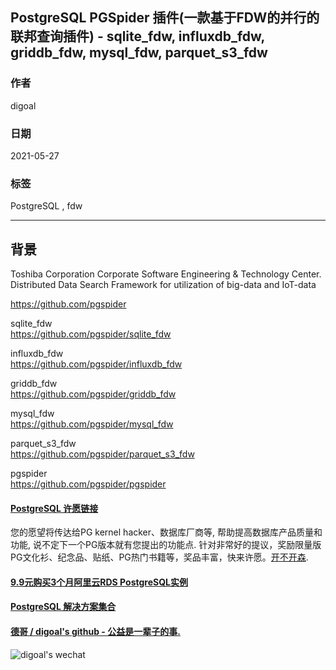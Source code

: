 ## PostgreSQL PGSpider 插件(一款基于FDW的并行的联邦查询插件) - sqlite_fdw, influxdb_fdw, griddb_fdw, mysql_fdw, parquet_s3_fdw   
    
### 作者    
digoal    
    
### 日期    
2021-05-27     
    
### 标签    
PostgreSQL , fdw    
    
----    
    
## 背景    
    
Toshiba Corporation Corporate Software Engineering & Technology Center. Distributed Data Search Framework for utilization of big-data and IoT-data  
  
https://github.com/pgspider  
  
sqlite_fdw  
https://github.com/pgspider/sqlite_fdw  
  
influxdb_fdw  
https://github.com/pgspider/influxdb_fdw  
  
griddb_fdw  
https://github.com/pgspider/griddb_fdw  
  
mysql_fdw  
https://github.com/pgspider/mysql_fdw  
  
parquet_s3_fdw  
https://github.com/pgspider/parquet_s3_fdw  
  
pgspider  
https://github.com/pgspider/pgspider  
  
  
#### [PostgreSQL 许愿链接](https://github.com/digoal/blog/issues/76 "269ac3d1c492e938c0191101c7238216")
您的愿望将传达给PG kernel hacker、数据库厂商等, 帮助提高数据库产品质量和功能, 说不定下一个PG版本就有您提出的功能点. 针对非常好的提议，奖励限量版PG文化衫、纪念品、贴纸、PG热门书籍等，奖品丰富，快来许愿。[开不开森](https://github.com/digoal/blog/issues/76 "269ac3d1c492e938c0191101c7238216").  
  
  
#### [9.9元购买3个月阿里云RDS PostgreSQL实例](https://www.aliyun.com/database/postgresqlactivity "57258f76c37864c6e6d23383d05714ea")
  
  
#### [PostgreSQL 解决方案集合](https://yq.aliyun.com/topic/118 "40cff096e9ed7122c512b35d8561d9c8")
  
  
#### [德哥 / digoal's github - 公益是一辈子的事.](https://github.com/digoal/blog/blob/master/README.md "22709685feb7cab07d30f30387f0a9ae")
  
  
![digoal's wechat](../pic/digoal_weixin.jpg "f7ad92eeba24523fd47a6e1a0e691b59")
  
